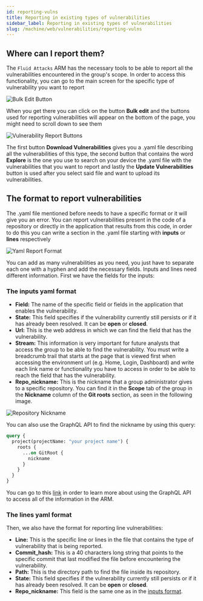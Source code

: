```yaml
---
id: reporting-vulns
title: Reporting in existing types of vulnerabilities
sidebar_label: Reporting in existing types of vulnerabilities
slug: /machine/web/vulnerabilities/reporting-vulns
---
```


## Where can I report them?

The `Fluid Attacks` ARM
has the necessary tools
to be able to report all the vulnerabilities
encountered in the group's scope.
In order to access this functionality,
you can go to the main screen
for the specific type of vulnerability
you want to report

![Bulk Edit Button](https://res.cloudinary.com/fluid-attacks/image/upload/v1622211882/docs/web/vulnerabilities/reporting-vulns/bulkedit_highlight_t6bbgm.webp)

When you get there
you can click on the button **Bulk edit**
and the buttons used for reporting vulnerabilities
will appear on the bottom of the page,
you might need to scroll down to see them

![Vulnerability Report Buttons](https://res.cloudinary.com/fluid-attacks/image/upload/v1622211882/docs/web/vulnerabilities/reporting-vulns/reportbuttons_highlight_xw07m2.webp)

The first button
**Download Vulnerabilities**
gives you a .yaml file
describing all the vulnerabilities of this type,
the second button that contains the word **Explore**
is the one you use to search on your device
the .yaml file with the vulnerabilities
that you want to report
and lastly the **Update Vulnerabilities** button
is used after you select said file
and want to upload its vulnerabilities.

## The format to report vulnerabilities

The .yaml file mentioned before
needs to have a specific format
or it will give you an error.
You can report vulnerabilities
present in the code of a repository
or directly in the application
that results from this code,
in order to do this
you can write a section in the .yaml file
starting with **inputs** or **lines** respectively

![Yaml Report Format](https://res.cloudinary.com/fluid-attacks/image/upload/v1622211881/docs/web/vulnerabilities/reporting-vulns/yaml_report_format_gyphfh.webp)

You can add as many vulnerabilities as you need,
you just have to separate each one with a hyphen
and add the necessary fields.
Inputs and lines need different information.
First we have the fields for the inputs:

### The inputs yaml format

- **Field:**
  The name of the specific field or fields
  in the application
  that enables the vulnerability.
- **State:**
  This field specifies
  if the vulnerability
  currently still persists
  or if it has already been resolved.
  It can be **open** or **closed**.
- **Url:**
  This is the web address
  in which we can find the field
  that has the vulnerability.
- **Stream:**
  This information is very important
  for future analysts that access the group
  to be able to find the vulnerability.
  You must write a breadcrumb trail
  that starts at the page
  that is viewed first
  when accessing the environment url
  (e.g. Home, Login, Dashboard)
  and write each link name
  or functionality
  you have to access
  in order to be able to reach
  the field that has the vulnerability.
- **Repo_nickname:**
  This is the nickname
  that a group administrator gives
  to a specific repository.
  You can find it
  in the **Scope** tab of the group
  in the **Nickname** column
  of the **Git roots** section,
  as seen in the following image.

![Repository Nickname](https://res.cloudinary.com/fluid-attacks/image/upload/v1622211883/docs/web/vulnerabilities/reporting-vulns/reponickname_highlight_ol9x9f.webp)

You can also use
the GraphQL API
to find the nickname
by using this query:

```graphql
query {
  project(projectName: "your project name") {
    roots {
      ...on GitRoot {
        nickname
      }
    }
  }
}
```

You can go to this
[link](/machine/api)
in order to learn more
about using the GraphQL API
to access all of the information
in the ARM.

### The lines yaml format

Then,
we also have the format
for reporting line vulnerabilities:

- **Line:**
  This is the specific line or lines
  in the file that contains
  the type of vulnerability
  that is being reported.
- **Commit_hash:**
  This is a 40 characters long string
  that points to the specific commit
  that last modified the file
  before encountering the vulnerability.
- **Path:**
  This is the directory path
  to find the file inside its repository.
- **State:**
  This field specifies
  if the vulnerability currently still persists
  or if it has already been resolved.
  It can be **open** or **closed**.
- **Repo_nickname:**
  This field is the same one as in the
  [inputs format](/machine/web/vulnerabilities/reporting-vulns#the-inputs-yaml-format).
